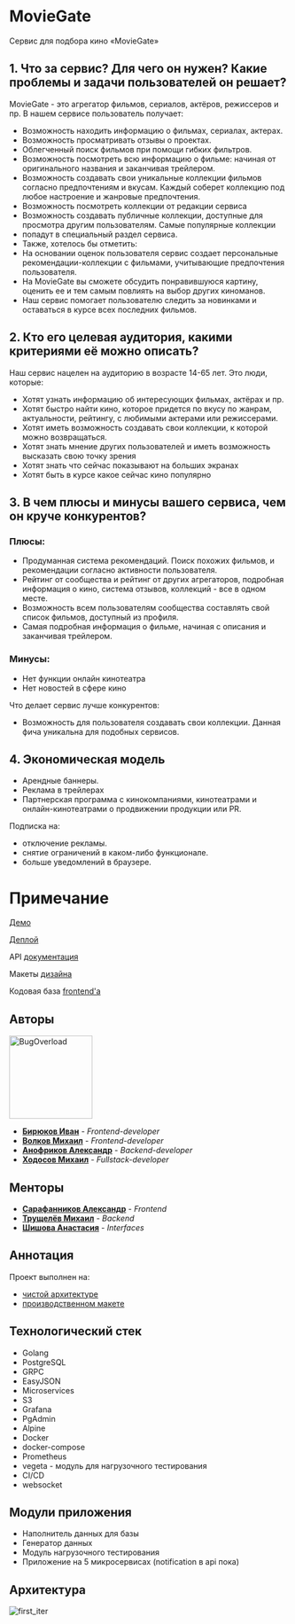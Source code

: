 # MovieGate

Сервис для подбора кино «MovieGate»

## 1. Что за сервис? Для чего он нужен? Какие проблемы и задачи пользователей он решает?

MovieGate - это агрегатор фильмов, сериалов, актёров, режиссеров и пр. В нашем сервисе пользователь получает:

- Возможность находить информацию о фильмах, сериалах, актерах.
- Возможность просматривать отзывы о проектах.
- Облегченный поиск фильмов при помощи гибких фильтров.
- Возможность посмотреть всю информацию о фильме: начиная от оригинального названия и заканчивая трейлером.
- Возможность создавать свои уникальные коллекции фильмов согласно предпочтениям и вкусам. Каждый соберет коллекцию под
  любое настроение и жанровые предпочтения.
- Возможность посмотреть коллекции от редакции сервиса
- Возможность создавать публичные коллекции, доступные для просмотра другим пользователям. Самые популярные коллекции
- попадут в специальный раздел сервиса.
- Также, хотелось бы отметить:
- На основании оценок пользователя сервис создает персональные рекомендации-коллекции с фильмами, учитывающие
  предпочтения пользователя.
- На MovieGate вы сможете обсудить понравившуюся картину, оценить ее и тем самым повлиять на выбор других киноманов.
- Наш сервис помогает пользователю следить за новинками и оставаться в курсе всех последних фильмов.

## 2. Кто его целевая аудитория, какими критериями её можно описать?

Наш сервис нацелен на аудиторию в возрасте 14-65 лет. Это люди, которые:

- Хотят узнать информацию об интересующих фильмах, актёрах и пр.
- Хотят быстро найти кино, которое придется по вкусу по жанрам, актуальности, рейтингу, с любимыми актерами или
  режиссерами.
- Хотят иметь возможность создавать свои коллекции, к которой можно возвращаться.
- Хотят знать мнение других пользователей и иметь возможность высказать свою точку зрения
- Хотят знать что сейчас показывают на больших экранах
- Хотят быть в курсе какое сейчас кино популярно

## 3. В чем плюсы и минусы вашего сервиса, чем он круче конкурентов?

### Плюсы:

- Продуманная система рекомендаций. Поиск похожих фильмов, и рекомендации согласно активности пользователя.
- Рейтинг от сообщества и рейтинг от других агрегаторов, подробная информация о кино, система отзывов, коллекций -
  все в одном месте.
- Возможность всем пользователям сообщества составлять свой список фильмов, доступный из профиля.
- Самая подробная информация о фильме, начиная с описания и заканчивая трейлером.

### Минусы:

- Нет функции онлайн кинотеатра
- Нет новостей в сфере кино

Что делает сервис лучше конкурентов:
- Возможность для пользователя создавать свои коллекции. Данная фича уникальна для подобных сервисов.

## 4. Экономическая модель
- Арендные баннеры.
- Реклама в трейлерах
- Партнерская программа с кинокомпаниями, кинотеатрами и онлайн-кинотеатрами о продвижении продукции или PR.

Подписка на: 
- отключение рекламы.
- снятие ограничений в каком-либо функционале.
- больше уведомлений в браузере.

# Примечание

[Демо](https://www.youtube.com/watch?v=MOiBZshB6GA)

[Деплой](http://movie-gate.online/)

API [документация](https://app.swaggerhub.com/apis/BugOverload/API-Kino/1.0.0)

Макеты [дизайна](https://www.figma.com/file/WIbsjIKSCPSJph8XJ12ArL/Untitled?node-id=90%3A185)

Кодовая база [frontend'a](https://github.com/frontend-park-mail-ru/2022_2_BugOverload)

## Авторы

<img src="https://user-images.githubusercontent.com/88785411/215277831-89d9184c-629d-42c4-87de-da8b4def2040.png" alt="BugOverload" width="150" height="150"/>

* [**Бирюков Иван**](https://github.com/Ivan-Bir) - *Frontend-developer*
* [**Волков Михаил**](https://github.com/Mike5535)        -  *Frontend-developer*
* [**Анофриков Александр**](https://github.com/Andeo1812) - *Backend-developer*
* [**Ходосов Михаил**](https://github.com/lonkidely) - *Fullstack-developer*

## Менторы

* [**Сарафанников Александр**](https://github.com/Sarafa2n) - *Frontend*
* [**Трущелёв Михаил**](https://github.com/ThePsina) - *Backend*
* [**Шишова Анастасия**](https://github.com/NellinLin) - *Interfaces*

## Аннотация

Проект выполнен на:

* [чистой архитектуре](https://github.com/bxcodec/go-clean-arch/tree/9e174b8b0bbdfbab69bc293bb2905b2bb622155c)
* [производственном макете](https://github.com/golang-standards/project-layout/tree/721df07f8281bbf8f441ea9f74f108747e60b679)

## Технологический стек

- Golang
- PostgreSQL
- GRPC
- EasyJSON
- Microservices
- S3
- Grafana
- PgAdmin
- Alpine
- Docker
- docker-compose
- Prometheus
- vegeta - модуль для нагрузочного тестирования
- CI/CD
- websocket

## Модули приложения

- Наполнитель данных для базы
- Генератор данных
- Модуль нагрузочного тестирования
- Приложение на 5 микросервисах (notification в api пока)

## Архитектура

![first_iter](https://user-images.githubusercontent.com/88785411/215279366-a88d052b-caed-48ff-aebd-d746a7ad8856.jpg)

